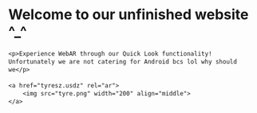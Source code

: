 <html>
    
    
   <head>
       <meta name="GCD" content="YTk3ODQ3ZWZhN2I4NzZmMzBkNTEwYjJl825c3147959a47938204cdd798ddf96e"/>
        <title>Group 9 TTP</title>
</head>

<body>
    <h1>Welcome to our unfinished website ^_^</h1>
    
    <p>Experience WebAR through our Quick Look functionality! Unfortunately we are not catering for Android bcs lol why should we</p>
   
    <a href="tyresz.usdz" rel="ar">
        <img src="tyre.png" width="200" align="middle">
    </a>

</body></html>
